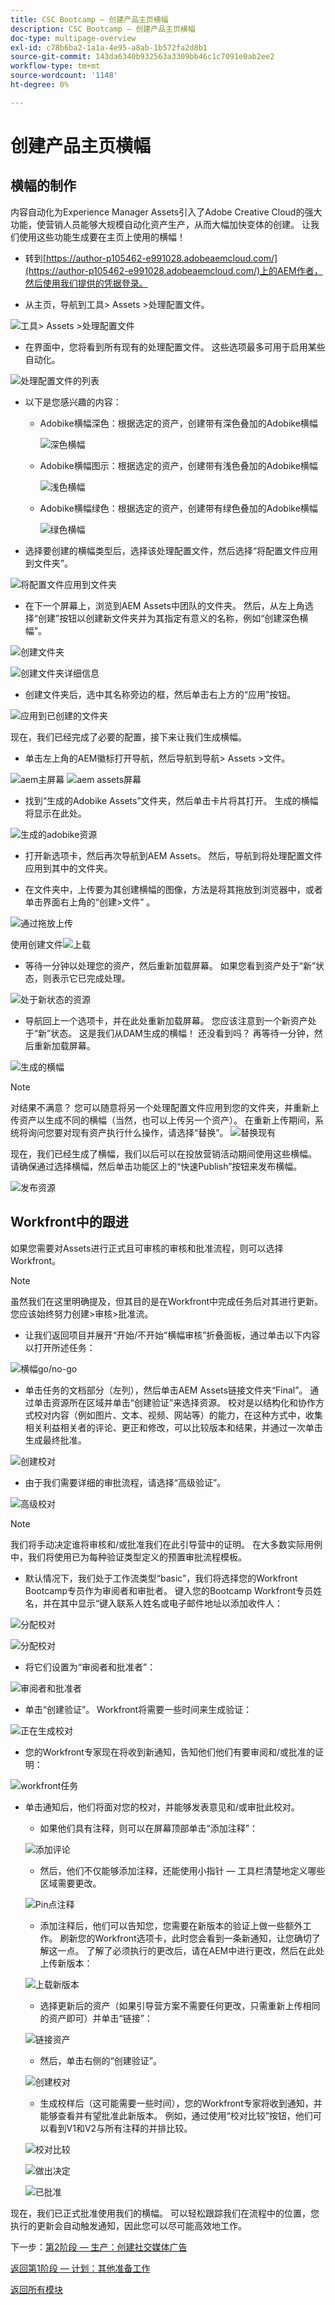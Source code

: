 ```yaml
---
title: CSC Bootcamp — 创建产品主页横幅
description: CSC Bootcamp — 创建产品主页横幅
doc-type: multipage-overview
exl-id: c78b6ba2-1a1a-4e95-a8ab-1b572fa2d8b1
source-git-commit: 143da6340b932563a3309bb46c1c7091e0ab2ee2
workflow-type: tm+mt
source-wordcount: '1148'
ht-degree: 0%

---
```


# 创建产品主页横幅

## 横幅的制作

内容自动化为Experience Manager Assets引入了Adobe Creative Cloud的强大功能，使营销人员能够大规模自动化资产生产，从而大幅加快变体的创建。 让我们使用这些功能生成要在主页上使用的横幅！

- 转到[https://author-p105462-e991028.adobeaemcloud.com/](https://author-p105462-e991028.adobeaemcloud.com/)上的AEM作者，然后使用我们提供的凭据登录。

- 从主页，导航到工具\> Assets \>处理配置文件。

![工具> Assets >处理配置文件](./images/prod-processing-profiles.png)

- 在界面中，您将看到所有现有的处理配置文件。 这些选项最多可用于启用某些自动化。

![处理配置文件的列表](./images/prod-profile-list.png)


- 以下是您感兴趣的内容：
   - Adobike横幅深色：根据选定的资产，创建带有深色叠加的Adobike横幅

     ![深色横幅](./images/prod-banner-dark.jpg)
   - Adobike横幅图示：根据选定的资产，创建带有浅色叠加的Adobike横幅

     ![浅色横幅](./images/prod-banner-light.jpg)
   - Adobike横幅绿色：根据选定的资产，创建带有绿色叠加的Adobike横幅

     ![绿色横幅](./images/prod-banner-green.jpg)

- 选择要创建的横幅类型后，选择该处理配置文件，然后选择“将配置文件应用到文件夹”。

![将配置文件应用到文件夹](./images/prod-apply-profile.png)

- 在下一个屏幕上，浏览到AEM Assets中团队的文件夹。 然后，从左上角选择“创建”按钮以创建新文件夹并为其指定有意义的名称，例如“创建深色横幅”。

![创建文件夹](./images/prod-create-profile-folder.png)

![创建文件夹详细信息](./images/prod-profile-folder-details.png)

- 创建文件夹后，选中其名称旁边的框，然后单击右上方的“应用”按钮。

![应用到已创建的文件夹](./images/prod-select-profile-folder.png)

现在，我们已经完成了必要的配置，接下来让我们生成横幅。

- 单击左上角的AEM徽标打开导航，然后导航到导航\> Assets \>文件。

![aem主屏幕](./images/prod-select-assets.png)
![aem assets屏幕](./images/prod-select-assets-2.png)

- 找到“生成的Adobike Assets”文件夹，然后单击卡片将其打开。 生成的横幅将显示在此处。

![生成的adobike资源](./images/prod-generated-banners.png)

- 打开新选项卡，然后再次导航到AEM Assets。 然后，导航到将处理配置文件应用到其中的文件夹。

- 在文件夹中，上传要为其创建横幅的图像，方法是将其拖放到浏览器中，或者单击界面右上角的“创建\>文件” 。

![通过拖放上传](./images/prod-drag-drop-banner.png)

使用创建文件![上载](./images/prod-create-file.png)


- 等待一分钟以处理您的资产，然后重新加载屏幕。 如果您看到资产处于“新”状态，则表示它已完成处理。

![处于新状态的资源](./images/prod-asset-processed.png)

- 导航回上一个选项卡，并在此处重新加载屏幕。 您应该注意到一个新资产处于“新”状态。 这是我们从DAM生成的横幅！ 还没看到吗？ 再等待一分钟，然后重新加载屏幕。

![生成的横幅](./images/prod-new-banner.png)

>[!NOTE]
>
> 对结果不满意？ 您可以随意将另一个处理配置文件应用到您的文件夹，并重新上传资产以生成不同的横幅（当然，也可以上传另一个资产）。 在重新上传期间，系统将询问您要对现有资产执行什么操作，请选择“替换”。
> ![替换现有](./images/prod-replace-asset.png)

现在，我们已经生成了横幅，我们以后可以在投放营销活动期间使用这些横幅。 请确保通过选择横幅，然后单击功能区上的“快速Publish”按钮来发布横幅。

![发布资源](./images/prod-publish-banner.png)

## Workfront中的跟进

如果您需要对Assets进行正式且可审核的审核和批准流程，则可以选择Workfront。

>[!NOTE]
>
> 虽然我们在这里明确提及，但其目的是在Workfront中完成任务后对其进行更新。 您应该始终努力创建>审核>批准流。

- 让我们返回项目并展开“开始/不开始”横幅审核”折叠面板，通过单击以下内容以打开所述任务：

![横幅go/no-go](./images/banner-gonogo.png)

- 单击任务的文档部分（左列），然后单击AEM Assets链接文件夹“Final”。 通过单击资源所在区域并单击“创建验证”来选择资源。 校对是以结构化和协作方式校对内容（例如图片、文本、视频、网站等）的能力，在这种方式中，收集相关利益相关者的评论、更正和修改，可以比较版本和结果，并通过一次单击生成最终批准。

![创建校对](./images/wf-create-proof.png)

- 由于我们需要详细的审批流程，请选择“高级验证”。

![高级校对](./images/wf-advanced-proof.png)

>[!NOTE]
>
> 我们将手动决定谁将审核和/或批准我们在此引导营中的证明。 在大多数实际用例中，我们将使用已为每种验证类型定义的预置审批流程模板。

- 默认情况下，我们处于工作流类型“basic”，我们将选择您的Workfront Bootcamp专员作为审阅者和审批者。 键入您的Bootcamp Workfront专员姓名，并在其中显示“键入联系人姓名或电子邮件地址以添加收件人：

![分配校对](./images/wf-proof-assign.png)

![分配校对](./images/wf-assign-proof-2.png)

- 将它们设置为“审阅者和批准者”：

![审阅者和批准者](./images/wf-review-approve.png)

- 单击“创建验证”。 Workfront将需要一些时间来生成验证：

![正在生成校对](./images/wf-generating-proof.png)

- 您的Workfront专家现在将收到新通知，告知他们他们有要审阅和/或批准的证明：

![workfront任务](./images/wf-proof-task.png)

- 单击通知后，他们将面对您的校对，并能够发表意见和/或审批此校对。

   - 如果他们具有注释，则可以在屏幕顶部单击“添加注释”：

  ![添加评论](./images/wf-proof-add-comment.png)

   - 然后，他们不仅能够添加注释，还能使用小指针 — 工具栏清楚地定义哪些区域需要更改。

  ![Pin点注释](./images/wf-proof-comment.png)

   - 添加注释后，他们可以告知您，您需要在新版本的验证上做一些额外工作。 刷新您的Workfront选项卡，此时您会看到一条新通知，让您确切了解这一点。 了解了必须执行的更改后，请在AEM中进行更改，然后在此处上传新版本：

  ![上载新版本](./images/wf-upload-version.png)

   - 选择更新后的资产（如果引导营方案不需要任何更改，只需重新上传相同的资产即可）并单击“链接”：

  ![链接资产](./images/wf-link-new-asset.png)

   - 然后，单击右侧的“创建验证”。

  ![创建校对](./images/create-new-proof.png)

   - 生成校样后（这可能需要一些时间），您的Workfront专家将收到通知，并能够查看并有望批准此新版本。  例如，通过使用“校对比较”按钮，他们可以看到V1和V2与所有注释的并排比较。

  ![校对比较](./images/wf-proof-compare.png)

  ![做出决定](./images/make-decision-proof.png)

  ![已批准](./images/approved.png)

现在，我们已正式批准使用我们的横幅。 可以轻松跟踪我们在流程中的位置，您执行的更新会自动触发通知，因此您可以尽可能高效地工作。

下一步：[第2阶段 — 生产：创建社交媒体广告](./social.md)

[返回第1阶段 — 计划：其他准备工作](../planning/prework.md)

[返回所有模块](../../overview.md)
